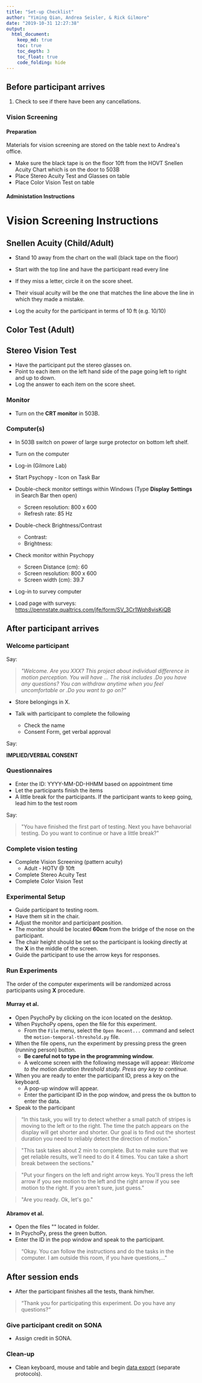 ```yaml
---
title: "Set-up Checklist"
author: "Yiming Qian, Andrea Seisler, & Rick Gilmore"
date: "2019-10-31 12:27:38"
output:
  html_document:
    keep_md: true
    toc: true
    toc_depth: 3
    toc_float: true
    code_folding: hide
---
```


## Before participant arrives

1. Check to see if there have been any cancellations.

### Vision Screening 

#### Preparation

Materials for vision screening are stored on the table next to Andrea's office.

- Make sure the black tape is on the floor 10ft from the HOVT Snellen Acuity Chart which is on the door to 503B
- Place Stereo Acuity Test and Glasses on table
- Place Color Vision Test on table

#### Administation Instructions



# Vision Screening Instructions

## Snellen Acuity (Child/Adult)
- Stand 10 away from the chart on the wall (black tape on the floor)
- Start with the top line and have the participant read every line
- If they miss a letter, circle it on the score sheet.
- Their visual acuity will be the one that matches the line above the line in which they made a mistake.

- Log the acuity for the participant in terms of 10 ft (e.g. 10/10)

## Color Test (Adult)




## Stereo Vision Test

- Have the participant put the stereo glasses on.
- Point to each item on the left hand side of the page going left to right and up to down. 
- Log the answer to each item on the score sheet.





### Monitor

- Turn on the **CRT monitor** in 503B. 


### Computer(s)

- In 503B switch on power of large surge protector on bottom left shelf.
- Turn on the computer
- Log-in (Gilmore Lab)
- Start Psychopy - Icon on Task Bar
- Double-check monitor settings within Windows (Type **Display Settings** in Search Bar then open)
  - Screen resolution: 800 x 600
  - Refresh rate: 85 Hz
- Double-check Brightness/Contrast  
  - Contrast:
  - Brightness:
- Check monitor within Psychopy
  - Screen Distance (cm): 60
  - Screen resolution: 800 x 600
  - Screen width (cm): 39.7
  
- Log-in to survey computer
- Load page with surveys: <https://pennstate.qualtrics.com/jfe/form/SV_3Cr1Wqh8visKiQB>

## After participant arrives

### Welcome participant

Say:

>*"Welcome. Are you XXX? This project about individual difference in motion perception. You will have ... The risk includes .Do you have any questions? 
You can withdraw anytime when you feel uncomfortable or .Do you want to go on?”*

- Store belongings in X.

- Talk with participant to complete the following 
  - Check the name
  - Consent Form, get verbal approval 

Say:

**IMPLIED/VERBAL CONSENT**

### Questionnaires

- Enter the ID: YYYY-MM-DD-HHMM based on appointment time
- Let the participants finish the items
-	A little break for the participants. If the participant wants to keep going, lead him to the test room

Say:

>"You have finished the first part of testing. Next you have  behavorial testing. Do you want to continue or have a little break?"

### Complete vision testing

- Complete Vision Screening (pattern acuity)
  - Adult - HOTV @ 10ft
- Complete Stereo Acuity Test
- Complete Color Vision Test
  
### Experimental Setup

- Guide participant to testing room.
- Have them sit in the chair.
- Adjust the monitor and participant position.
- The monitor should be located **60cm** from the bridge of the nose on the participant.
- The chair height should be set so the participant is looking directly at the **X** in the middle of the screen.
- Guide the participant to use the arrow keys for responses.

### Run Experiments

The order of the computer experiments will be randomized across participants using **X** procedure.

#### Murray et al.



- Open PsychoPy by clicking on the icon located on the desktop.
- When PsychoPy opens, open the file for this experiment.
    - From the `File` menu, select the `Open Recent...` command and select the `motion-temporal-threshold.py` file.
- When the file opens, run the experiment by pressing press the green (running person) button.
    - **Be careful not to type in the programming window.**
    - A welcome screen with the following message will appear: *Welcome to the motion duration threshold study. Press any key to continue.*
- When you are ready to enter the participant ID, press a key on the keyboard.
    - A pop-up window will appear.
    - Enter the participant ID in the pop window, and press the `Ok` button to enter the data.
- Speak to the participant

>“In this task, you will try to detect whether a small patch of stripes is moving to the left or to the right. The time the patch appears on the display will get shorter and shorter. Our goal is to find out the shortest duration you need to reliably detect the direction of motion."

>"This task takes about 2 min to complete. But to make sure that we get reliable results, we'll need to do it 4 times. You can take a short break between the sections."

>"Put your fingers on the left and right arrow keys. You'll press the left arrow if you see motion to the left and the right arrow if you see motion to the right. If you aren't sure, just guess."

>"Are you ready. Ok, let's go."

#### Abramov et al.

- Open the files "" located in folder.
- In PsychoPy, press the green button. 
- Enter the ID in the pop window and speak to the participant.

>“Okay. You can follow the instructions and do the tasks in the computer. I am outside this room, if you have questions,..."

## After session ends

- After the participant finishes all the tests, thank him/her.

>“Thank you for participating this experiment. Do you have any questions?“

### Give participant credit on SONA

- Assign credit in SONA.

### Clean-up

- Clean keyboard, mouse and table and begin [data export](sex-differences-data-export.md) (separate protocols).





